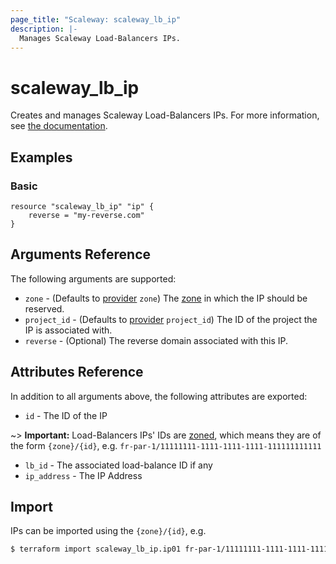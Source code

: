 ```yaml
---
page_title: "Scaleway: scaleway_lb_ip"
description: |-
  Manages Scaleway Load-Balancers IPs.
---
```


# scaleway_lb_ip

Creates and manages Scaleway Load-Balancers IPs.
For more information, see [the documentation](https://developers.scaleway.com/en/products/lb/zoned_api).

## Examples

### Basic

```hcl
resource "scaleway_lb_ip" "ip" {
    reverse = "my-reverse.com"
}
```

## Arguments Reference

The following arguments are supported:

- `zone` - (Defaults to [provider](../index.md#zone) `zone`) The [zone](../guides/regions_and_zones.md#zones) in which the IP should be reserved.
- `project_id` - (Defaults to [provider](../index.md#project_id) `project_id`) The ID of the project the IP is associated with.
- `reverse` - (Optional) The reverse domain associated with this IP.

## Attributes Reference

In addition to all arguments above, the following attributes are exported:

- `id` - The ID of the IP

~> **Important:** Load-Balancers IPs' IDs are [zoned](../guides/regions_and_zones.md#resource-ids), which means they are of the form `{zone}/{id}`, e.g. `fr-par-1/11111111-1111-1111-1111-111111111111`

- `lb_id` - The associated load-balance ID if any
- `ip_address` -  The IP Address

## Import

IPs can be imported using the `{zone}/{id}`, e.g.

```bash
$ terraform import scaleway_lb_ip.ip01 fr-par-1/11111111-1111-1111-1111-111111111111
```
